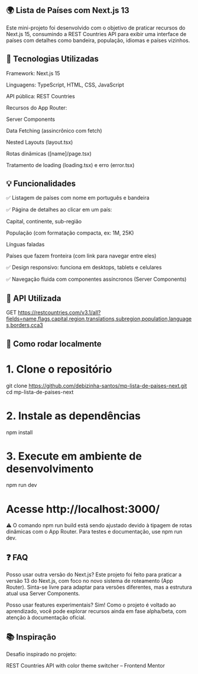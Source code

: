 ## 🌍 Lista de Países com Next.js 13

Este mini-projeto foi desenvolvido com o objetivo de praticar recursos do Next.js 15, consumindo a REST Countries API para exibir uma interface de países com detalhes como bandeira, população, idiomas e países vizinhos.



## 🧪 Tecnologias Utilizadas

Framework: Next.js 15

Linguagens: TypeScript, HTML, CSS, JavaScript

API pública: REST Countries

Recursos do App Router:

Server Components

Data Fetching (assincrônico com fetch)

Nested Layouts (layout.tsx)

Rotas dinâmicas ([name]/page.tsx)

Tratamento de loading (loading.tsx) e erro (error.tsx)



## 💡 Funcionalidades

✅ Listagem de países com nome em português e bandeira

✅ Página de detalhes ao clicar em um país:

Capital, continente, sub-região

População (com formatação compacta, ex: 1M, 25K)

Línguas faladas

Países que fazem fronteira (com link para navegar entre eles)

✅ Design responsivo: funciona em desktops, tablets e celulares

✅ Navegação fluida com componentes assíncronos (Server Components)



## 🔗 API Utilizada

GET https://restcountries.com/v3.1/all?fields=name,flags,capital,region,translations,subregion,population,languages,borders,cca3



## 🚀 Como rodar localmente 

# 1. Clone o repositório
git clone https://github.com/debizinha-santos/mp-lista-de-paises-next.git
cd mp-lista-de-paises-next

# 2. Instale as dependências
npm install

# 3. Execute em ambiente de desenvolvimento
npm run dev

# Acesse http://localhost:3000/

⚠️ O comando npm run build está sendo ajustado devido à tipagem de rotas dinâmicas com o App Router. Para testes e documentação, use npm run dev.



## ❓ FAQ
Posso usar outra versão do Next.js?
Este projeto foi feito para praticar a versão 13 do Next.js, com foco no novo sistema de roteamento (App Router). Sinta-se livre para adaptar para versões diferentes, mas a estrutura atual usa Server Components.

Posso usar features experimentais?
Sim! Como o projeto é voltado ao aprendizado, você pode explorar recursos ainda em fase alpha/beta, com atenção à documentação oficial.



## 📚 Inspiração

Desafio inspirado no projeto:

REST Countries API with color theme switcher – Frontend Mentor
